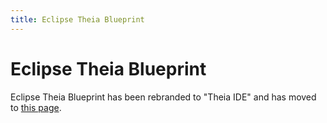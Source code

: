 ```yaml
---
title: Eclipse Theia Blueprint
---
```


# Eclipse Theia Blueprint

Eclipse Theia Blueprint has been rebranded to "Theia IDE" and has moved to [this page](/#theiaide).
